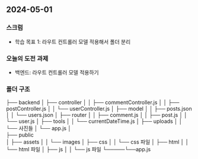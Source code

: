## 2024-05-01

### 스크럼
- 학습 목표 1: 라우트 컨트롤러 모델 적용해서 폴더 분리

### 오늘의 도전 과제
- 백엔드: 라우트 컨트롤러 모델 적용하기

### 폴더 구조
├── backend
│     ├── controller
│     │    ├── commentController.js
│     │    ├── postController.js
│     │    └── userController.js
│	  ├── model
│	  │    ├── posts.json
│	  │    └── users.json
│	  ├── router 
│	  │    ├── comment.js
│     │    ├── post.js
│     │    └── user.js
│     ├── tools
│	  │    └── currentDateTime.js
│     ├── uploads
│     │    └── 사진들
│	  └── app.js
│     
├── public			       
│     ├── assets
│     │    └── images
│     ├── css
│     │    └── css 파일
│     ├── html
│     │    └── html 파일
│     ├── js
│     │    └── js 파일
└─────└──app.js
